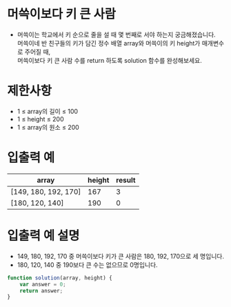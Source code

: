 # 머쓱이보다 키 큰 사람
- 머쓱이는 학교에서 키 순으로 줄을 설 때 몇 번째로 서야 하는지 궁금해졌습니다.  
머쓱이네 반 친구들의 키가 담긴 정수 배열 array와 머쓱이의 키 height가 매개변수로 주어질 때,  
머쓱이보다 키 큰 사람 수를 return 하도록 solution 함수를 완성해보세요.



# 제한사항
- 1 ≤ array의 길이 ≤ 100
- 1 ≤ height ≤ 200
- 1 ≤ array의 원소 ≤ 200


# 입출력 예
| array | height | result |
| ----- | ------ | ------ |
| [149, 180, 192, 170] | 167 | 3 |
| [180, 120, 140] | 190 | 0 |

# 입출력 예 설명
- 149, 180, 192, 170 중 머쓱이보다 키가 큰 사람은 180, 192, 170으로 세 명입니다.
- 180, 120, 140 중 190보다 큰 수는 없으므로 0명입니다.

```javascript
function solution(array, height) {
    var answer = 0;
    return answer;
}
```
